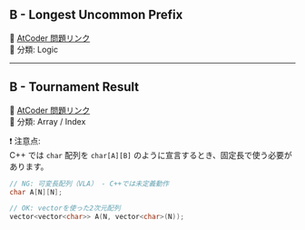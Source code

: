 ## B - Longest Uncommon Prefix  
🔗 [AtCoder 問題リンク](https://atcoder.jp/contests/adt_easy_20250610_1/tasks/abc285_b)  
📂 分類: Logic  

---

## B - Tournament Result  
🔗 [AtCoder 問題リンク](https://atcoder.jp/contests/adt_medium_20250610_3/tasks/abc261_b)  
📂 分類: Array / Index  

❗️ 注意点:  
C++ では `char` 配列を `char[A][B]` のように宣言するとき、固定長で使う必要があります。

```cpp
// NG: 可変長配列（VLA） - C++では未定義動作
char A[N][N];

// OK: vectorを使った2次元配列
vector<vector<char>> A(N, vector<char>(N));

